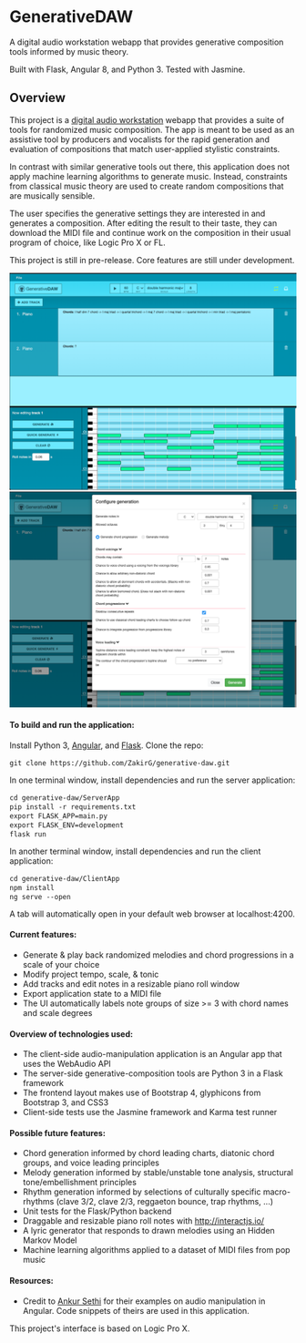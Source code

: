 # GenerativeDAW

A digital audio workstation webapp that provides generative composition tools informed by music theory.

Built with Flask, Angular 8, and Python 3. Tested with Jasmine.

## Overview

This project is a <a href='https://en.wikipedia.org/wiki/Digital_audio_workstation'>digital audio workstation</a> webapp that provides a suite of tools for randomized music composition. The app is meant to be used as an assistive tool by producers and vocalists for the rapid generation and evaluation of compositions that match user-applied stylistic constraints.

In contrast with similar generative tools out there, this application does not apply machine learning algorithms to generate music. Instead, constraints from classical music theory are used to create random compositions that are musically sensible.

The user specifies the generative settings they are interested in and generates a composition. After editing the result to their taste, they can download the MIDI file and continue work on the composition in their usual program of choice, like Logic Pro X or FL.

This project is still in pre-release. Core features are still under development.

<img src="./screenshots/desktopScreenshot.png" alt="App Screenshot on Desktop" width="850"/> 


<img src="./screenshots/desktopScreenshot2.png" alt="App Screenshot on Desktop" width="850"/>

#### To build and run the application:
Install Python 3, <a href='https://angular.io/guide/quickstart'>Angular</a>, and <a href="http://flask.pocoo.org/docs/1.0/installation/" target="_blank">Flask</a>. Clone the repo:
```
git clone https://github.com/ZakirG/generative-daw.git
```

In one terminal window, install dependencies and run the server application:
```
cd generative-daw/ServerApp
pip install -r requirements.txt
export FLASK_APP=main.py
export FLASK_ENV=development
flask run
```

In another terminal window, install dependencies and run the client application:
```
cd generative-daw/ClientApp
npm install
ng serve --open
```
A tab will automatically open in your default web browser at localhost:4200. 

#### Current features:
- Generate & play back randomized melodies and chord progressions in a scale of your choice
- Modify project tempo, scale, & tonic
- Add tracks and edit notes in a resizable piano roll window
- Export application state to a MIDI file
- The UI automatically labels note groups of size >= 3 with chord names and scale degrees

#### Overview of technologies used:
- The client-side audio-manipulation application is an Angular app that uses the WebAudio API
- The server-side generative-composition tools are Python 3 in a Flask framework
- The frontend layout makes use of Bootstrap 4, glyphicons from Bootstrap 3, and CSS3
- Client-side tests use the Jasmine framework and Karma test runner

#### Possible future features:
- Chord generation informed by chord leading charts, diatonic chord groups, and voice leading principles
- Melody generation informed by stable/unstable tone analysis, structural tone/embellishment principles
- Rhythm generation informed by selections of culturally specific macro-rhythms (clave 3/2, clave 2/3, reggaeton bounce, trap rhythms, ...)
- Unit tests for the Flask/Python backend
- Draggable and resizable piano roll notes with http://interactjs.io/
- A lyric generator that responds to drawn melodies using an Hidden Markov Model
- Machine learning algorithms applied to a dataset of MIDI files from pop music


#### Resources:
- Credit to <a href='https://ankursethi.in/2016/01/13/build-a-sampler-with-angular-2-webaudio-and-webmidi-lesson-1-introduction-to-the-webaudio-api/'>Ankur Sethi</a>
for their examples on audio manipulation in Angular. Code snippets of theirs are used in this application.

This project's interface is based on Logic Pro X.
